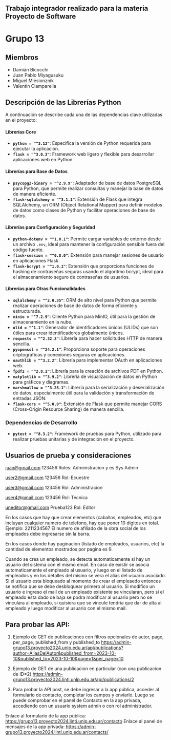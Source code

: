 ## Trabajo integrador realizado para la materia Proyecto de Software

# Grupo 13

## Miembros
* Damián Bicocchi
* Juan Pablo Miyagusuku
* Miguel Miesionznik
* Valentin Ciamparella

## Descripción de las Librerías Python

A continuación se describe cada una de las dependencias clave utilizadas en el proyecto:

#### Librerías Core

* **`python = "^3.12"`**: Especifica la versión de Python requerida para ejecutar la aplicación.
* **`flask = "^3.0.3"`**: Framework web ligero y flexible para desarrollar aplicaciones web en Python.

#### Librerías para Base de Datos

* **`psycopg2-binary = "^2.9.9"`**: Adaptador de base de datos PostgreSQL para Python, que permite realizar consultas y manejar la base de datos de manera eficiente.
* **`flask-sqlalchemy = "^3.1.1"`**: Extensión de Flask que integra SQLAlchemy, un ORM (Object Relational Mapper) para definir modelos de datos como clases de Python y facilitar operaciones de base de datos.

#### Librerías para Configuración y Seguridad

* **`python-dotenv = "^1.0.1"`**: Permite cargar variables de entorno desde un archivo `.env`, ideal para mantener la configuración sensible fuera del código fuente.
* **`flask-session = "^0.8.0"`**: Extensión para manejar sesiones de usuario en aplicaciones Flask.
* **`flask-bcrypt = "^1.0.1"`**: Extensión que proporciona funciones de hashing de contraseñas seguras usando el algoritmo bcrypt, ideal para el almacenamiento seguro de contraseñas de usuarios.

#### Librerías para Otras Funcionalidades

* **`sqlalchemy = "^2.0.35"`**: ORM de alto nivel para Python que permite realizar operaciones de base de datos de forma eficiente y estructurada.
* **`minio = "^7.2.9"`**: Cliente Python para MinIO, útil para la gestión de almacenamiento en la nube.
* **`ulid = "^1.1"`**: Generador de identificadores únicos (ULIDs) que son útiles para crear identificadores globalmente únicos.
* **`requests = "^2.32.3"`**: Librería para hacer solicitudes HTTP de manera sencilla.
* **`pyopenssl = "^24.2.1"`**: Proporciona soporte para operaciones criptográficas y conexiones seguras en aplicaciones.
* **`oauthlib = "^3.2.2"`**: Librería para implementar OAuth en aplicaciones web.
* **`fpdf2 = "^2.8.1"`**: Librería para la creación de archivos PDF en Python.
* **`matplotlib = "^3.9.2"`**: Librería de visualización de datos en Python para gráficos y diagramas.
* **`marshmallow = "^3.23.1"`**: Librería para la serialización y deserialización de datos, especialmente útil para la validación y transformación de entradas JSON.
* **`flask-cors = "^5.0.0"`**: Extensión de Flask que permite manejar CORS (Cross-Origin Resource Sharing) de manera sencilla.

### Dependencias de Desarrollo

* **`pytest = "^8.3.2"`**: Framework de pruebas para Python, utilizado para realizar pruebas unitarias y de integración en el proyecto.

## Usuarios de prueba y consideraciones

juan@gmail.com
123456
Roles: Administracion y es Sys Admin

user2@gmail.com
123456
Rol: Ecuestre

user3@gmail.com
123456
Rol: Administracion

user4@gmail.com
123456
Rol: Tecnica

uneditor@gmail.com
Prueba123
Rol: Editor


En los casos que hay que crear elementos (caballos, empleados, etc) que incluyan cualquier numero de telefono, hay que poner 10 digitos en total. Ejemplo: 2211234567
El numero de afiliado de la obra social de los empleados debe ingresarse sin la barra.

En los casos donde hay paginacion (listado de empleados, usuarios, etc) la cantidad de elementos mostrados por pagina es 9.


Cuando se crea un empleado, se detecta automaticamente si hay un usuario del sistema con el mismo email. En caso de existir se asocia automaticamente el empleado al usuario, y luego en el listado de empleados y en los detalles del mismo se vera el alias del usuario asociado. Si el usuario esta bloqueado al momento de crear el empleaedo entonces se notifica que se debe desbloquear primero al usuario. 
Si modifico un usuario e ingreso el mail de un empleado existente se vincularan, pero si el empleado esta dado de baja se podra modificar al usuario pero no se vinculara al empleado, si quisiera que se vincule tendria que dar de alta al empleado y luego modificar al usuario con el mismo mail.

## Para probar las API:
1. Ejemplo de GET de publicaciones con filtros opcionales de autor, page, per_page, published_from y published_to
https://admin-grupo13.proyecto2024.unlp.edu.ar/api/publications?author=AliasDelAutor&published_from=2023-10-10&published_to=2023-10-10&page=1&per_page=10

2. Ejemplo de GET de una publicacion en particular (con una publicacion de ID=2)
https://admin-grupo13.proyecto2024.linti.unlp.edu.ar/api/publications/2

3. Para probar la API post, se debe ingresar a la app pública, acceder al formulario de contacto, completar los campos y enviarlo. Luego se puede comprobar en el panel de Contacto en la app privada, accediendo con un usuario system admin o con rol administrador.

Enlace al formulario de la app publica: https://grupo13.proyecto2024.linti.unlp.edu.ar/contacto
Enlace al panel de mensajes de la app privada: 
https://admin-grupo13.proyecto2024.linti.unlp.edu.ar/contacts/
